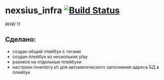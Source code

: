 # nexsius_infra [![Build Status](https://travis-ci.com/otus-devops-2019-02/nexsius_infra.svg?branch=ansible-2)](https://travis-ci.com/otus-devops-2019-02/nexsius_infra)

#HW 11
## Сделано:
 * создан общий плейбук с тегами
 * создан плейбук из нескольких play
 * разнесе на отдельные плейбуки
 * настроен inventory.sh для автоматического заполнения адреса БД в плейбук
 
